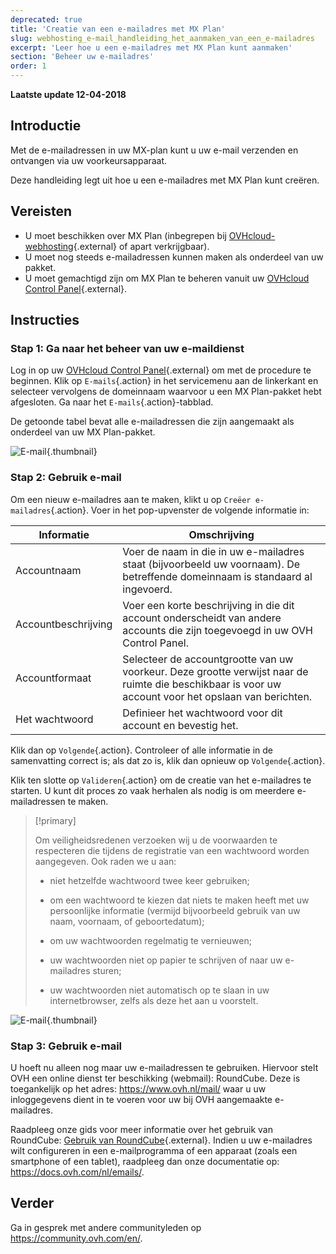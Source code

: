 ```yaml
---
deprecated: true
title: 'Creatie van een e-mailadres met MX Plan'
slug: webhosting_e-mail_handleiding_het_aanmaken_van_een_e-mailadres
excerpt: 'Leer hoe u een e-mailadres met MX Plan kunt aanmaken'
section: 'Beheer uw e-mailadres'
order: 1
---
```


**Laatste update 12-04-2018**

## Introductie

Met de e-mailadressen in uw MX-plan kunt u uw e-mail verzenden en ontvangen via uw voorkeursapparaat.

Deze handleiding legt uit hoe u een e-mailadres met MX Plan kunt creëren.

## Vereisten

- U moet beschikken over MX Plan (inbegrepen bij  [OVHcloud-webhosting](https://www.ovh.com/nl/shared-hosting/){.external} of apart verkrijgbaar).
- U moet nog steeds e-mailadressen kunnen maken als onderdeel van uw pakket.
- U moet gemachtigd zijn om MX Plan te beheren vanuit uw [OVHcloud Control Panel](https://www.ovh.com/auth/?action=gotomanager&from=https://www.ovh.nl/&ovhSubsidiary=nl){.external}.

## Instructies

### Stap 1: Ga naar het beheer van uw e-maildienst

Log in op uw [OVHcloud Control Panel](https://www.ovh.com/auth/?action=gotomanager&from=https://www.ovh.nl/&ovhSubsidiary=nl){.external} om met de procedure te beginnen. Klik op `E-mails`{.action} in het servicemenu aan de linkerkant en selecteer vervolgens de domeinnaam waarvoor u een MX Plan-pakket hebt afgesloten. Ga naar het `E-mails`{.action}-tabblad.

De getoonde tabel bevat alle e-mailadressen die zijn aangemaakt als onderdeel van uw MX Plan-pakket.

![E-mail](images/email-creation-step1.png){.thumbnail}

### Stap 2: Gebruik e-mail

Om een nieuw e-mailadres aan te maken, klikt u op `Creëer e-mailadres`{.action}. Voer in het pop-upvenster de volgende informatie in:

|Informatie|Omschrijving|  
|---|---|  
|Accountnaam|Voer de naam in die in uw e-mailadres staat (bijvoorbeeld uw voornaam). De betreffende domeinnaam is standaard al ingevoerd.|  
|Accountbeschrijving|Voer een korte beschrijving in die dit account onderscheidt van andere accounts die zijn toegevoegd in uw OVH Control Panel.|  
|Accountformaat|Selecteer de accountgrootte van uw voorkeur.  Deze grootte verwijst naar de ruimte die beschikbaar is voor uw account voor het opslaan van berichten.|  
|Het wachtwoord|Definieer het wachtwoord voor dit account en bevestig het.|

Klik dan op `Volgende`{.action}. Controleer of alle informatie in de samenvatting correct is; als dat zo is, klik dan opnieuw op `Volgende`{.action}.

Klik ten slotte op `Valideren`{.action} om de creatie van het e-mailadres te starten. U kunt dit proces zo vaak herhalen als nodig is om meerdere e-mailadressen te maken.

> [!primary]
>
> Om veiligheidsredenen verzoeken wij u de voorwaarden te respecteren die tijdens de registratie van een wachtwoord worden aangegeven. Ook raden we u aan: 
>
> - niet hetzelfde wachtwoord twee keer gebruiken;
>
> - om een wachtwoord te kiezen dat niets te maken heeft met uw persoonlijke informatie (vermijd bijvoorbeeld gebruik van uw naam, voornaam, of geboortedatum);
>
> - om uw wachtwoorden regelmatig te vernieuwen;
>
> - uw wachtwoorden niet op papier te schrijven of naar uw e-mailadres sturen;
>
> - uw wachtwoorden niet automatisch op te slaan in uw internetbrowser, zelfs als deze het aan u voorstelt.
>

![E-mail](images/email-creation-step2.png){.thumbnail}

### Stap 3: Gebruik e-mail

U hoeft nu alleen nog maar uw e-mailadressen te gebruiken. Hiervoor stelt OVH een online dienst ter beschikking (webmail): RoundCube. Deze is toegankelijk op het adres: <https://www.ovh.nl/mail/> waar u uw inloggegevens dient in te voeren voor uw bij OVH aangemaakte e-mailadres.

Raadpleeg onze gids voor meer informatie over het gebruik van RoundCube: [Gebruik van RoundCube](https://docs.ovh.com/nl/emails/webmail_roundcube_gebruikershandleiding/){.external}. Indien u uw e-mailadres wilt configureren in een e-mailprogramma of een apparaat (zoals een smartphone of een tablet), raadpleeg dan onze documentatie op: <https://docs.ovh.com/nl/emails/>.

## Verder

Ga in gesprek met andere communityleden op <https://community.ovh.com/en/>.